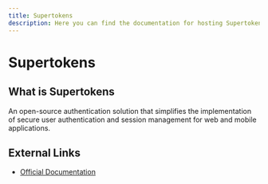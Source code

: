 ```yaml
---
title: Supertokens
description: Here you can find the documentation for hosting Supertokens with Coolify.
---
```


# Supertokens

## What is Supertokens

An open-source authentication solution that simplifies the implementation of secure user authentication and session management for web and mobile applications.

## External Links

- [Official Documentation](https://supertokens.com/docs/guides?utm_source=coolify.io)
